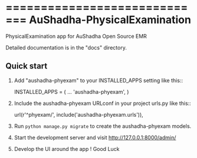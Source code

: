 =============================
AuShadha-PhysicalExamination
=============================

PhysicalExamination app for AuShadha Open Source EMR

Detailed documentation is in the "docs" directory.

Quick start
-----------

1. Add "aushadha-phyexam" to your INSTALLED_APPS setting like this::

    INSTALLED_APPS = (
        ...
        'aushadha-phyexam',
    )

2. Include the aushadha-phyexam URLconf in your project urls.py like this::

    url(r'^phyexam/', include('aushadha-phyexam.urls')),

3. Run `python manage.py migrate` to create the aushadha-phyexam models.

4. Start the development server and visit http://127.0.0.1:8000/admin/

5. Develop the UI around the app ! Good Luck